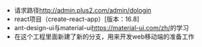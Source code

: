 + 请求路径<http://admin.plus2.com/admin/dologin>
+ react项目（create-react-app）[版本：16.8]
+ ant-design-ui与material-ui<https://material-ui.com/zh/>的学习
+ 在这个工程里面新建了新的分支，用来开发web移动端的准备工作
